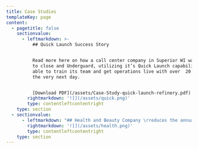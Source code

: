 ```yaml
---
title: Case Studies
templateKey: page
content:
  - pagetitle: false
    sectionvalue:
      - leftmarkdown: >-
          ## Quick Launch Success Story 


          Read more here on how a call center company in Superior WI was forced
          to close and Underguard, utilizing it’s Quick Launch capabilities, was
          able to train its team and get operations live with over  20 agents by
          the very next day.


          [Download PDF](/assets/Case-Study-quick-launch-refinery.pdf)
        rightmarkdown: '![](/assets/quick.png)'
        type: contentleftcontentright
    type: section
  - sectionvalue:
      - leftmarkdown: "## Health and Beauty Company \rreduces the annual \rbudget by 18%\r\n\nIn this case study a client of Underguard is able to save over 18% annually on it’s call centeroutsourcing budget and improve it’s customer satisfaction!\n\n[Download PDF](/assets/Case-Study-health-and-beauty-increase-in-ROI.pdf)"
        rightmarkdown: '![](/assets/health.png)'
        type: contentleftcontentright
    type: section
---
```


